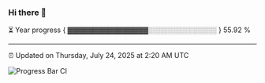 ### Hi there 👋

⏳ Year progress { ▓▓▓▓▓▓▓▓▓▓▓▓▓▓▓▓░░░░░░░░░░░░░░ } 55.92 %

---

⏰ Updated on Thursday, July 24, 2025 at 2:20 AM UTC

![Progress Bar CI](https://github.com/arthurbuhl/arthurbuhl/workflows/Progress%20Bar%20CI/badge.svg)
